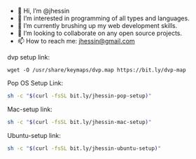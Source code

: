 - 👋 Hi, I’m @jhessin
- 👀 I’m interested in programming of all types and languages.
- 🌱 I’m currently brushing up my web development skills.
- 💞️ I’m looking to collaborate on any open source projects.
- 📫 How to reach me: jhessin@gmail.com

dvp setup link:

```
wget -O /usr/share/keymaps/dvp.map https://bit.ly/dvp-map
```

Pop OS Setup Link:

```sh
sh -c "$(curl -fsSL bit.ly/jhessin-pop-setup)"
```

Mac-setup link:

```sh
sh -c "$(curl -fsSL bit.ly/jhessin-mac-setup)"
```

Ubuntu-setup link:

```sh
sh -c "$(curl -fsSL bit.ly/jhessin-ubuntu-setup)"
```

<!---
jhessin/jhessin is a ✨ special ✨ repository because its `README.md` (this file) appears on your GitHub profile.
You can click the Preview link to take a look at your changes.
--->
